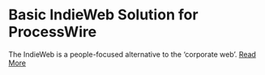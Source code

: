 # Basic IndieWeb Solution for ProcessWire

The IndieWeb is a people-focused alternative to the ‘corporate web’. [Read More](https://indiewebcamp.com/)
